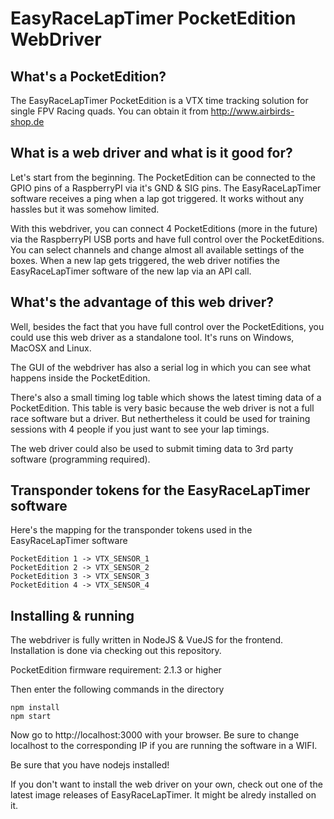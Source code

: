 # EasyRaceLapTimer PocketEdition WebDriver

## What's a PocketEdition?

The EasyRaceLapTimer PocketEdition is a VTX time tracking solution for single FPV Racing quads. You can obtain it from http://www.airbirds-shop.de

## What is a web driver and what is it good for?

Let's start from the beginning. The PocketEdition can be connected to the GPIO pins of a RaspberryPI via
it's GND & SIG pins. The EasyRaceLapTimer software receives a ping when a lap got triggered. It works without
any hassles but it was somehow limited.

With this webdriver, you can connect 4 PocketEditions (more in the future) via the RaspberryPI USB
ports and have full control over the PocketEditions. You can select channels and change almost all available
settings of the boxes. When a new lap gets triggered, the web driver notifies the EasyRaceLapTimer software
of the new lap via an API call.

## What's the advantage of this web driver?

Well, besides the fact that you have full control over the PocketEditions, you could use this
web driver as a standalone tool. It's runs on Windows, MacOSX and Linux.

The GUI of the webdriver has also a serial log in which you can see what happens inside the PocketEdition.

There's also a small timing log table which shows the latest timing data of a PocketEdition. This table
is very basic because the web driver is not a full race software but a driver. But nethertheless it
could be used for training sessions with 4 people if you just want to see your lap timings.

The web driver could also be used to submit timing data to 3rd party software (programming required).

## Transponder tokens for the EasyRaceLapTimer software

Here's the mapping for the transponder tokens used in the EasyRaceLapTimer software

    PocketEdition 1 -> VTX_SENSOR_1
    PocketEdition 2 -> VTX_SENSOR_2
    PocketEdition 3 -> VTX_SENSOR_3
    PocketEdition 4 -> VTX_SENSOR_4

## Installing & running

The webdriver is fully written in NodeJS & VueJS for the frontend. Installation is done via checking out this repository.

PocketEdition firmware requirement: 2.1.3 or higher

Then enter the following commands in the directory

    npm install
    npm start

Now go to http://localhost:3000 with your browser. Be sure to change localhost to the corresponding IP if you are running the software in a WIFI.

Be sure that you have nodejs installed!

If you don't want to install the web driver on your own, check out one of the latest image releases of EasyRaceLapTimer. It
might be alredy installed on it.
